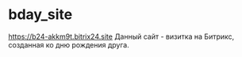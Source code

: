 # bday_site
https://b24-akkm9t.bitrix24.site
Данный сайт - визитка на Битрикс, созданная ко дню рождения друга.
